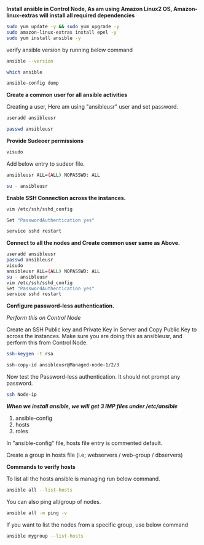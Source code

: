 **Install ansible in Control Node, As am using Amazon Linux2 OS, Amazon-linux-extras will install all required dependencies**

```bash
sudo yum update -y && sudo yum upgrade -y
sudo amazon-linux-extras install epel -y
sudo yum install ansible -y
```

verify ansible version by running below command

```bash
ansible --version
```

```bash
which ansible
```

```bash
ansible-config dump
```

**Create a common user for all ansible activities**

Creating a user, Here am using "ansibleusr" user and set password.

```bash
useradd ansibleusr
```
```bash
passwd ansibleusr
```

**Provide Sudeoer permissions**
```bash
visudo
```

Add below entry to sudeor file.

```bash
ansibleusr ALL=(ALL) NOPASSWD: ALL
```

```bash
su - ansibleusr
```

**Enable SSH Connection across the instances.**

```bash
vim /etc/ssh/sshd_config
```
```bash
Set "PasswordAuthentication yes"
```

```bash
service sshd restart
```

**Connect to all the nodes and Create common user same as Above.**

```bash
useradd ansibleusr
passwd ansibleusr
visudo
ansibleusr ALL=(ALL) NOPASSWD: ALL
su - ansibleusr
vim /etc/ssh/sshd_config
Set "PasswordAuthentication yes"
service sshd restart
```

**Configure password-less authentication.**

*Perform this on Control Node*

Create an SSH Public key and Private Key in Server and Copy Public Key to across the instances. Make sure you are doing this as ansibleusr, and perform this from Control Node.

```bash
ssh-keygen -t rsa
```

```bash
ssh-copy-id ansibleusr@Managed-node-1/2/3
```

Now test the Password-less authentication. It should not prompt any password.

```bash
ssh Node-ip
```


***When we install ansible, we will get 3 IMP files under /etc/ansible***
1. ansible-config
2. hosts
3. roles

In "ansible-config" file, hosts file entry is commented default.

Create a group in hosts file (i.e; webservers / web-group / dbservers)


**Commands to verify hosts**

To list all the hosts ansible is managing run below command.

```bash
ansible all --list-hosts
```

You can also ping all/group of nodes.

```bash
ansible all -m ping -v
```

If you want to list the nodes from a specific group, use below command

```bash
ansible mygroup --list-hosts
```
